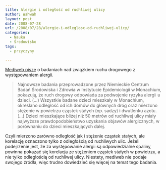 ```yaml
---
title: Alergie i odległość od ruchliwej ulicy
author: Wahwah
layout: post
date: 2008-07-28
url: /2008/07/28/alergie-i-odleglosc-od-ruchliwej-ulicy/
categories:
  - Nauka
  - Środowisko
tags:
  - przyczyny

---
```

[Mediweb pisze][1] o badaniach nad związkiem ruchu drogowego z występowaniem alergii.

> Najnowsze badania przeprowadzone przez Niemieckie Centrum Badań Środowiska i Zdrowia w Instytucie Epidemiologii w Monachium, pokazują, że ruch drogowy odpowiada za podwojenie ryzyka alergii u dzieci. (&#8230;) Wszystkie badane dzieci mieszkały w Monachium, określano odległość od ich domów do głównych dróg oraz mierzono stężenie w powietrzu cząstek stałych (np. sadzy) i dwutlenku azotu. (&#8230;) Dzieci mieszkające bliżej niż 50 metrów od ruchliwej ulicy miały najwyższe prawdopodobieństwo uzyskania objawów alergicznych, w porównaniu do dzieci mieszkających dalej.

Czyli mierzono zarówno odległość jak i stężenie cząstek stałych, ale korelację oznaczono tylko z odległością od ruchliwych ulic. Jeżeli podejrzenie jest, że za występowanie alergii są odpowiedzialne spaliny, powinna pokazać się korelacja ze stężeniem cząstek stałych w powietrzu, a nie tylko odległością od ruchliwej ulicy. Niestety, mediweb nie podaje swojego źródła, więc trudno dowiedzieć się więcej na temat tego badania.

 [1]: http://www.mediweb.pl/diseases/wyswietl.php?id=1534